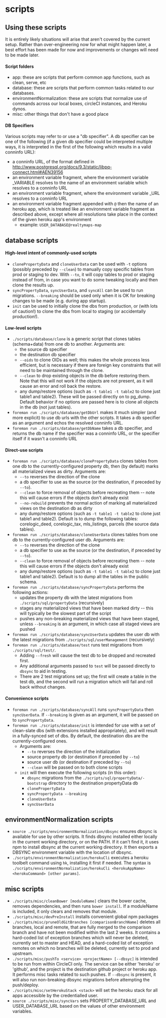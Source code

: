 scripts
=======

## Using these scripts

It is entirely likely situations will arise that aren't covered by the current setup.  Rather than over-engineering
now for what might happen later, a best effort has been made for now and improvements or changes will need to be made
later.

#### Script folders
* app: these are scripts that perform common app functions, such as clean, serve, etc
* database: these are scripts that perform common tasks related to our databases.
* environmentNormalization: these are scripts that normalize use of commands across our local boxes, circleCI
instances, and Heroku dynos.
* misc: other things that don't have a good place

#### DB Specifiers
Various scripts may refer to or use a "db specifier".  A db specifier can be one of the following (if a given db
specifier could be interpreted multiple ways, it is interpreted in the first of the following which results in a valid
conninfo URL):
  * a conninfo URL, of the format defined in http://www.postgresql.org/docs/9.3/static/libpq-connect.html#AEN39156
  * an environment variable fragment, where the environment variable <FRAGMENT>_VARIABLE resolves to the name of an
  environment variable which resolves to a conninfo URL
  * an environment variable fragment, where the environment variable <FRAGMENT>_URL resolves to a conninfo URL
  * an environment variable fragment appended with `@` then the name of an heroku app, which is treated like an
  environment variable fragment as described above, except where all resolutions take place in the context of the
  given heroku app's environment
    * example: `USER_DATABASE@realtymaps-map`

## database scripts

#### High-level intent of commonly-used scripts
* `clonePropertyData` and `cloneUserData` can be used with `-t` options (possibly preceded by `--clean`) to manually
copy specific tables from prod or staging to dev.  With `--to`, it will copy tables to prod or staging instead of from,
in case you want to do some tweaking locally and then clone the results up.
* `syncPropertyData`, `syncUserData`, and `syncAll` can be used to run migrations.  `--breaking` should be used only
when it is OK for breaking changes to be made (e.g. during app startup).
* `init` can be used to initially clone the dbs from production, or (with lots of caution!) to clone the dbs from local
to staging (or accidentally production!).

#### Low-level scripts
* `./scripts/database/clone` is a generic script that clones tables (schema+data) from one db to another.  Arguments
are:
  * the source db specifier
  * the destination db specifier
  * <optional> `--oids` to clone OIDs as well; this makes the whole process less efficient, but is necessary if there
  are foreign key constraints that will need to be maintained through the clone.
  * <optional> `--clean` to drop existing objects in the db before restoring them.  Note that this will not work if the
  objects are not present, as it will cause an error and roll back the restore.
  * <optional> any dump/restore options (such as `-t table1 -t table2` to clone just table1 and table2).  These will be
  passed directly on to pg_dump.  Default behavior if no options are passed here is to clone all objects in the db (not
  just tables).
* `foreman run ./scripts/database/getDbUrl` makes it much simpler (and more explicit) to use db urls with the other
scripts.  It takes a db specifier as an argument and echos the resolved conninfo URL.
* `foreman run ./scripts/database/getDbName` takes a db specifier, and returns the db name if the specifier was a
conninfo URL, or the specifier itself if it wasn't a conninfo URL
  
#### Direct-use scripts
* `foreman run ./scripts/database/clonePropertyData` clones tables from one db to the currently-configured property db,
then (by default) marks all materialized views as dirty.  Arguments are:
  * <optional> `--to` reverses the direction of the clone
  * a db specifier to use as the source (or the destination, if preceded by `--to`).
  * <optional> `--clean` to force removal of objects before recreating them -- note this will cause errors if the
  objects don't already exist
  * <optional> `--no-rebuild` prevents the normal action of marking all materialized views on the destination db as
  dirty
  * <optional> any dump/restore options (such as `-t table1 -t table2` to clone just table1 and table2).  Default is to
  dump the following tables: corelogic_deed, corelogic_tax, mls_listings, parcels (the source data tables).
* `foreman run ./scripts/database/cloneUserData` clones tables from one db to the currently-configured user db.
Arguments are:
  * <optional> `--to` reverses the direction of the clone
  * a db specifier to use as the source (or the destination, if preceded by `--to`).
  * <optional> `--clean` to force removal of objects before recreating them -- note this will cause errors if the
  objects don't already exist
  * <optional> any dump/restore options (such as `-t table1 -t table2` to clone just table1 and table2).  Default is to
  dump all the tables in the public schema.
* `foreman run ./scripts/database/syncPropertyData` performs the following actions:
  * updates the property db with the latest migrations from `./scripts/sql/propertyData` (recursively)
  * stages any materialized views that have been marked dirty -- this will typically be the slowest part of the script
  * pushes any non-breaking materialized views that have been staged, unless `--breaking` is an argument, in which case
  all staged views are pushed
* `foreman run ./scripts/database/syncUserData` updates the user db with the latest migrations from
`./scripts/sql/userManagement` (recursively)
* `foreman run ./scripts/database/test` runs test migrations from `./scripts/sql/test/`.
  * Adding `--fresh` will cause the test db to be dropped and recreated first.
  * Any additional arguments passed to `test` will be passed directly to `dbsync` to aid in testing.
  * There are 2 test migrations set up; the first will create a table in the test db, and the second will run a
  migration which will fail and roll back without changes.

#### Convenience scripts
* `foreman run ./scripts/database/syncAll` runs `syncPropertyData` then `syncUserData`.  If `--breaking` is given as an
argument, it will be passed on to `syncPropertyData`. 
* `foreman run ./scripts/database/init` is intended for use with a set of clean-slate dbs (with extensions installed
appropriately), and will result in a fully-synced set of dbs.  By default, the destination dbs are the
currently-configured ones.
  * Arguments are:
    * <optional> `--to` reverses the direction of the initialization
    * source property db (or destination if preceded by `--to`)
    * source user db (or destination if preceded by `--to`)
    * <optional> `--clean` will be passed on to both clone scripts
  * `init` will then execute the following scripts (in this order):
    * `dbsync` migrations from the `./scripts/sql/propertyData/-bootstrap` directory to the destination propertyData db
    * `clonePropertyData`
    * `syncPropertyData --breaking`
    * `cloneUserData`
    * `syncUserData`

## environmentNormalization scripts
* `source ./scripts/environmentNormalization/dbsync` ensures dbsync is available for use by other scripts.  It finds
dbsync installed either locally in the current working directory, or on the PATH.  If it can't find it, it uses npm to
install dbsync at the current working directory.  It then exports a DBSYNC environment variable with the location of
dbsync.
* `./scripts/environmentNormalization/herokuCli` executes a heroku toolbelt command using `hk`, installing it first if
needed. The syntax is `./scripts/environmentNormalization/herokuCli <herokuAppName> <herokuCommand> [other params]`.

## misc scripts
* `./scripts/misc/cleanBower [moduleName]` clears the bower cache, removes dependencies, and then runs `bower install`.
If a moduleName is included, it only clears and removes that module.
* `./scripts/misc/devPreInstall` installs convenient global npm packages
* `./scripts/misc/pruneOldGitBranches [comparisonBranchName]` deletes all branches, local and remote, that are fully
merged to the comparison branch and have not been modified within the last 2 weeks.  It contains a hard-coded list of
exception branches which will never be deleted, currently set to master and HEAD, and a hard-coded list of exception
remotes on which no branches will be deleted, currently set to prod and upstream.
* `./scripts/misc/pushTo <service> <projectName> [--dbsyc]` is intended to be run from within CircleCI only.  The
service can be either 'heroku' or 'github', and the project is the destination github project or heroku app.  It
performs misc tasks related to such pushes.  If `--dbsync` is present, it will also run non-breaking dbsync migrations
before attempting the push/deploy.
* `./scripts/misc/setHerokuStack <stack>` will set the heroku stack for all apps accessible by the credentialled user.
* `source ./scripts/misc/syncVars` sets PROPERTY_DATABASE_URL and USER_DATABASE_URL based on the values of other
environment variables.
